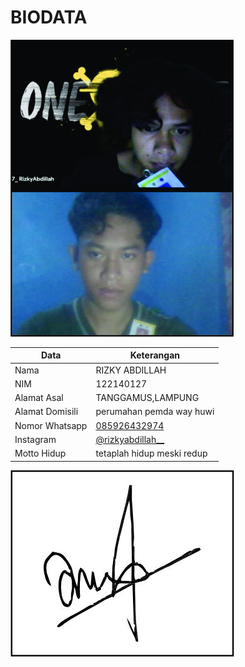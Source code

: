 # BIODATA

![Foto](127_foto.jpg)

| Data            | Keterangan |
| --------------- | ------------- |
| Nama            | RIZKY ABDILLAH |
| NIM             | 122140127 |
| Alamat Asal     | TANGGAMUS,LAMPUNG |
| Alamat Domisili | perumahan pemda way huwi |
| Nomor Whatsapp  | [085926432974](https://wa.me/+6285926432974) |
| Instagram       | [@rizkyabdillah__](https://instagram.com/rizkyabdillah__) |
| Motto Hidup     | tetaplah hidup meski redup |

![TTD](127_ttd.jpg)
